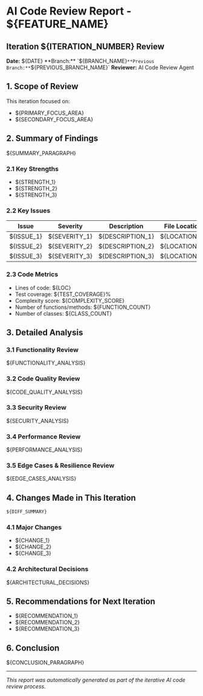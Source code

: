 # AI Code Review Report - ${FEATURE_NAME}

## Iteration ${ITERATION_NUMBER} Review

**Date:** ${DATE}
**Branch:** `${BRANCH_NAME}`
**Previous Branch:** `${PREVIOUS_BRANCH_NAME}`
**Reviewer:** AI Code Review Agent

## 1. Scope of Review

This iteration focused on:
- ${PRIMARY_FOCUS_AREA}
- ${SECONDARY_FOCUS_AREA}

## 2. Summary of Findings

${SUMMARY_PARAGRAPH}

### 2.1 Key Strengths

- ${STRENGTH_1}
- ${STRENGTH_2}
- ${STRENGTH_3}

### 2.2 Key Issues

| Issue | Severity | Description | File Location |
|-------|----------|-------------|--------------|
| ${ISSUE_1} | ${SEVERITY_1} | ${DESCRIPTION_1} | ${LOCATION_1} |
| ${ISSUE_2} | ${SEVERITY_2} | ${DESCRIPTION_2} | ${LOCATION_2} |
| ${ISSUE_3} | ${SEVERITY_3} | ${DESCRIPTION_3} | ${LOCATION_3} |

### 2.3 Code Metrics

- Lines of code: ${LOC}
- Test coverage: ${TEST_COVERAGE}%
- Complexity score: ${COMPLEXITY_SCORE}
- Number of functions/methods: ${FUNCTION_COUNT}
- Number of classes: ${CLASS_COUNT}

## 3. Detailed Analysis

### 3.1 Functionality Review

${FUNCTIONALITY_ANALYSIS}

### 3.2 Code Quality Review

${CODE_QUALITY_ANALYSIS}

### 3.3 Security Review

${SECURITY_ANALYSIS}

### 3.4 Performance Review

${PERFORMANCE_ANALYSIS}

### 3.5 Edge Cases & Resilience Review

${EDGE_CASES_ANALYSIS}

## 4. Changes Made in This Iteration

```diff
${DIFF_SUMMARY}
```

### 4.1 Major Changes

- ${CHANGE_1}
- ${CHANGE_2}
- ${CHANGE_3}

### 4.2 Architectural Decisions

${ARCHITECTURAL_DECISIONS}

## 5. Recommendations for Next Iteration

- ${RECOMMENDATION_1}
- ${RECOMMENDATION_2}
- ${RECOMMENDATION_3}

## 6. Conclusion

${CONCLUSION_PARAGRAPH}

---

*This report was automatically generated as part of the iterative AI code review process.* 